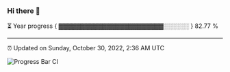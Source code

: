 ### Hi there 👋

⏳ Year progress { ▓▓▓▓▓▓▓▓▓▓▓▓▓▓▓▓▓▓▓▓▓▓▓▓░░░░░░ } 82.77 %

---

⏰ Updated on Sunday, October 30, 2022, 2:36 AM UTC

![Progress Bar CI](https://github.com/arthurbuhl/arthurbuhl/workflows/Progress%20Bar%20CI/badge.svg)
